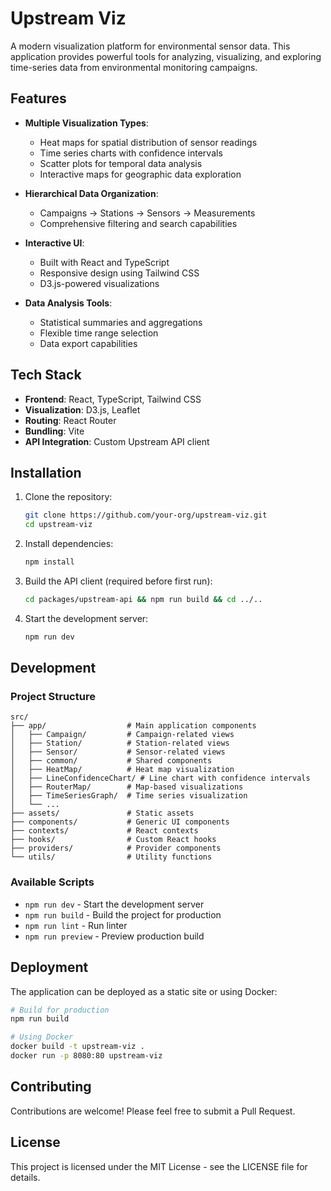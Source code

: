 # Upstream Viz

A modern visualization platform for environmental sensor data. This application provides powerful tools for analyzing, visualizing, and exploring time-series data from environmental monitoring campaigns.

## Features

- **Multiple Visualization Types**:

  - Heat maps for spatial distribution of sensor readings
  - Time series charts with confidence intervals
  - Scatter plots for temporal data analysis
  - Interactive maps for geographic data exploration

- **Hierarchical Data Organization**:

  - Campaigns → Stations → Sensors → Measurements
  - Comprehensive filtering and search capabilities

- **Interactive UI**:

  - Built with React and TypeScript
  - Responsive design using Tailwind CSS
  - D3.js-powered visualizations

- **Data Analysis Tools**:
  - Statistical summaries and aggregations
  - Flexible time range selection
  - Data export capabilities

## Tech Stack

- **Frontend**: React, TypeScript, Tailwind CSS
- **Visualization**: D3.js, Leaflet
- **Routing**: React Router
- **Bundling**: Vite
- **API Integration**: Custom Upstream API client

## Installation

1. Clone the repository:

   ```bash
   git clone https://github.com/your-org/upstream-viz.git
   cd upstream-viz
   ```

2. Install dependencies:

   ```bash
   npm install
   ```

3. Build the API client (required before first run):

   ```bash
   cd packages/upstream-api && npm run build && cd ../..
   ```

4. Start the development server:
   ```bash
   npm run dev
   ```

## Development

### Project Structure

```
src/
├── app/                  # Main application components
│   ├── Campaign/         # Campaign-related views
│   ├── Station/          # Station-related views
│   ├── Sensor/           # Sensor-related views
│   ├── common/           # Shared components
│   ├── HeatMap/          # Heat map visualization
│   ├── LineConfidenceChart/ # Line chart with confidence intervals
│   ├── RouterMap/        # Map-based visualizations
│   ├── TimeSeriesGraph/  # Time series visualization
│   └── ...
├── assets/               # Static assets
├── components/           # Generic UI components
├── contexts/             # React contexts
├── hooks/                # Custom React hooks
├── providers/            # Provider components
└── utils/                # Utility functions
```

### Available Scripts

- `npm run dev` - Start the development server
- `npm run build` - Build the project for production
- `npm run lint` - Run linter
- `npm run preview` - Preview production build

## Deployment

The application can be deployed as a static site or using Docker:

```bash
# Build for production
npm run build

# Using Docker
docker build -t upstream-viz .
docker run -p 8080:80 upstream-viz
```

## Contributing

Contributions are welcome! Please feel free to submit a Pull Request.

## License

This project is licensed under the MIT License - see the LICENSE file for details.
